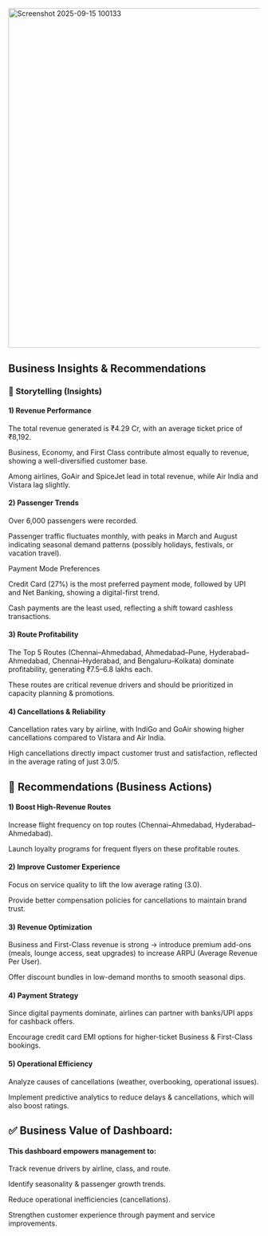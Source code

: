 <img width="1861" height="681" alt="Screenshot 2025-09-15 100133" src="https://github.com/user-attachments/assets/4e768fbd-03b2-4434-8b1e-3e3c5f834501" />

## Business Insights & Recommendations
### 📖 Storytelling (Insights)

#### 1) Revenue Performance

The total revenue generated is ₹4.29 Cr, with an average ticket price of ₹8,192.

Business, Economy, and First Class contribute almost equally to revenue, showing a well-diversified customer base.

Among airlines, GoAir and SpiceJet lead in total revenue, while Air India and Vistara lag slightly.

#### 2) Passenger Trends

Over 6,000 passengers were recorded.

Passenger traffic fluctuates monthly, with peaks in March and August indicating seasonal demand patterns (possibly holidays, festivals, or vacation travel).

Payment Mode Preferences

Credit Card (27%) is the most preferred payment mode, followed by UPI and Net Banking, showing a digital-first trend.

Cash payments are the least used, reflecting a shift toward cashless transactions.

#### 3) Route Profitability

The Top 5 Routes (Chennai–Ahmedabad, Ahmedabad–Pune, Hyderabad–Ahmedabad, Chennai–Hyderabad, and Bengaluru–Kolkata) dominate profitability, generating ₹7.5–6.8 lakhs each.

These routes are critical revenue drivers and should be prioritized in capacity planning & promotions.

#### 4) Cancellations & Reliability

Cancellation rates vary by airline, with IndiGo and GoAir showing higher cancellations compared to Vistara and Air India.

High cancellations directly impact customer trust and satisfaction, reflected in the average rating of just 3.0/5.

## 📌 Recommendations (Business Actions)

#### 1) Boost High-Revenue Routes

Increase flight frequency on top routes (Chennai–Ahmedabad, Hyderabad–Ahmedabad).

Launch loyalty programs for frequent flyers on these profitable routes.

#### 2) Improve Customer Experience

Focus on service quality to lift the low average rating (3.0).

Provide better compensation policies for cancellations to maintain brand trust.

#### 3) Revenue Optimization

Business and First-Class revenue is strong → introduce premium add-ons (meals, lounge access, seat upgrades) to increase ARPU (Average Revenue Per User).

Offer discount bundles in low-demand months to smooth seasonal dips.

#### 4) Payment Strategy

Since digital payments dominate, airlines can partner with banks/UPI apps for cashback offers.

Encourage credit card EMI options for higher-ticket Business & First-Class bookings.

#### 5) Operational Efficiency

Analyze causes of cancellations (weather, overbooking, operational issues).

Implement predictive analytics to reduce delays & cancellations, which will also boost ratings.

## ✅ Business Value of Dashboard:
#### This dashboard empowers management to:

Track revenue drivers by airline, class, and route.

Identify seasonality & passenger growth trends.

Reduce operational inefficiencies (cancellations).

Strengthen customer experience through payment and service improvements.
